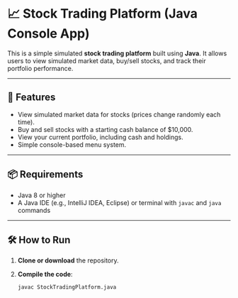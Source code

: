 # 📈 Stock Trading Platform (Java Console App)

This is a simple simulated **stock trading platform** built using **Java**. It allows users to view simulated market data, buy/sell stocks, and track their portfolio performance.

---

## 🚀 Features

- View simulated market data for stocks (prices change randomly each time).
- Buy and sell stocks with a starting cash balance of $10,000.
- View your current portfolio, including cash and holdings.
- Simple console-based menu system.

---

## 📦 Requirements

- Java 8 or higher
- A Java IDE (e.g., IntelliJ IDEA, Eclipse) or terminal with `javac` and `java` commands

---

## 🛠️ How to Run

1. **Clone or download** the repository.

2. **Compile the code**:
   ```bash
   javac StockTradingPlatform.java
